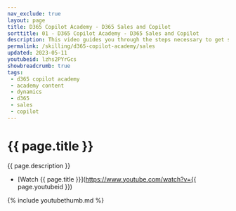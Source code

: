 ```yaml
---
nav_exclude: true
layout: page
title: D365 Copilot Academy - D365 Sales and Copilot
sorttitle: 01 - D365 Copilot Academy - D365 Sales and Copilot
description: This video guides you through the steps necessary to get started quickly in creating and boosting a chatbot with expanded natural language capabilities with D365 Sales and D365 Copilot. Copilot in Microsoft Dynamics 365 Sales and Viva Sales helps sellers dramatically reduce the time they spend on basic tasks. AI helps write email responses to customers and can create an email summary of a Teams meeting in Outlook. The meeting summary pulls in details from the seller’s CRM such as product and pricing information, as well as insights from the recorded Teams call.
permalink: /skilling/d365-copilot-academy/sales
updated: 2023-05-11
youtubeid: lzhs2PYrGcs
showbreadcrumb: true
tags: 
 - d365 copilot academy
 - academy content
 - dynamics
 - d365
 - sales
 - copilot
---
```


# {{ page.title }}

{{ page.description }}

* [Watch {{ page.title }}](https://www.youtube.com/watch?v={{ page.youtubeid }})

{% include youtubethumb.md %}
